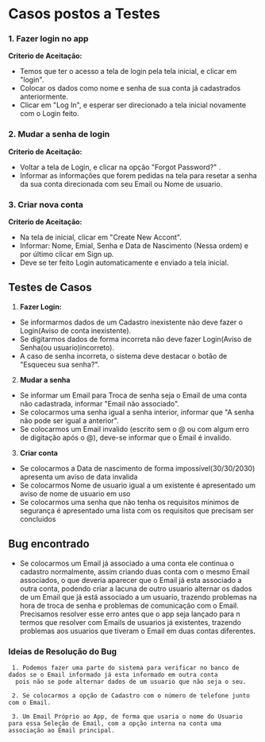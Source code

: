 # Casos postos a Testes

<h3>1. Fazer login no app</h3>

   **Criterio de Aceitação:**
  - Temos que ter o acesso a tela de login pela tela inicial, e clicar em "login".  
  - Colocar os dados como nome e senha de sua conta já cadastrados anteriormente.
  - Clicar em "Log In", e esperar ser direcionado a tela inicial novamente com o Login feito.

<h3>2. Mudar a senha de login</h3>

   **Criterio de Aceitação:**
  - Voltar a tela de Login, e clicar na opção "Forgot Password?"  .
  - Informar as informações que forem pedidas na tela para resetar a senha da sua conta direcionada com seu Email ou Nome de usuario.
<h3>3. Criar nova conta</h3>

   **Criterio de Aceitação:** 
  - Na tela de inicial, clicar em "Create New Accont".
  - Informar: Nome, Emial, Senha e Data de Nascimento (Nessa ordem) e por último clicar em Sign up.
  - Deve se ter feito Login automaticamente e enviado a tela inicial.

## Testes de Casos  
  
 1. **Fazer Login:** 
   - Se informarmos dados de um Cadastro inexistente não deve fazer o Login(Aviso de conta inexistente).
   - Se digitarmos dados de forma incorreta não deve fazer Login(Aviso de Senha(ou usuario)incorreto).
   - A caso de senha incorreta, o sistema deve destacar o botão de "Esqueceu sua senha?".

 2. **Mudar a senha**
   - Se informar um Email para Troca de senha seja o Email de uma conta não cadastrada, informar "Email não associado".
   - Se colocarmos uma senha igual a senha interior, informar que "A senha não pode ser igual a anterior".
   - Se colocarmos um Email invalido (escrito sem o @ ou com algum erro de digitação após o @), deve-se informar que o Email é invalido.

 3. **Criar conta**
   - Se colocarmos a Data de nascimento de forma impossível(30/30/2030) apresenta um aviso de data invalida
   - Se colocarmos Nome de usuario igual a um existente é apresentado um aviso de nome de usuario em uso  
   - Se colocarmos uma senha que não tenha os requisitos minimos de segurança é apresentado uma lista com os requisitos que precisam ser concluidos  

 ## Bug encontrado  

   - Se colocarmos um Email já associado a uma conta ele continua o cadastro normalmente, assim criando duas conta com o mesmo Email associados, o que deveria aparecer que o Email já esta associado a outra conta, podendo criar a lacuna de outro usuario alternar os dados de um Email que já está associado a um usuario, trazendo problemas na hora de troca de senha e problemas de comunicação com o Email.  
    Precisamos resolver esse erro antes que o app seja lançado para n termos que resolver com Emails de usuarios já existentes, trazendo problemas aos usuarios que tiveram o Email em duas contas diferentes.

   ### Ideias de Resolução do Bug
     1. Podemos fazer uma parte do sistema para verificar no banco de dados se o Email informado já esta informado em outra conta
      pois não se pode alternar dados de um usuario que não seja o seu.

     2. Se colocarmos a opção de Cadastro com o número de telefone junto com o Email.

     3. Um Email Próprio ao App, de forma que usaria o nome do Usuario para essa Seleção de Email, com a opção interna na conta uma associação ao Email principal.
      

  

